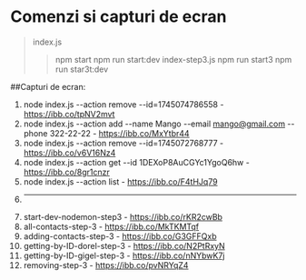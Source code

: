 # Comenzi si capturi de ecran
> index.js
> > npm start
> > npm run start:dev
> index-step3.js
> > npm run start3
> > npm run star3t:dev

##Capturi de ecran:
1. node index.js --action remove --id=1745074786558  -  https://ibb.co/tpNV2mvt
2. node index.js --action add --name Mango --email mango@gmail.com --phone 322-22-22  -  https://ibb.co/MxYtbr44
3. node index.js --action remove --id=1745072768777  -  https://ibb.co/v6V16Nz4
4. node index.js --action get --id 1DEXoP8AuCGYc1YgoQ6hw - https://ibb.co/8gr1cnzr
5. node index.js --action list  -  https://ibb.co/F4tHJq79
6. --------------------------------------------------------
7. start-dev-nodemon-step3  -  https://ibb.co/rKR2cwBb
8. all-contacts-step-3  -  https://ibb.co/MkTKMTqf
9. adding-contacts-step-3  -  https://ibb.co/G3GFFQxb
10. getting-by-ID-dorel-step-3  -  https://ibb.co/N2PtRxyN
11. getting-by-ID-gigel-step-3  -  https://ibb.co/nNYbwK7j
12. removing-step-3  -  https://ibb.co/pvNRYqZ4
